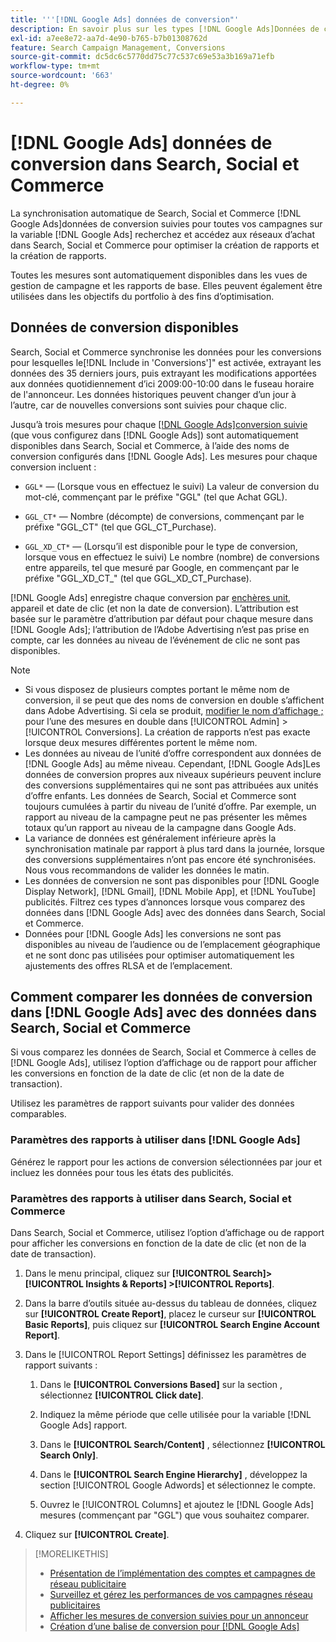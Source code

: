 ```yaml
---
title: '''[!DNL Google Ads] données de conversion"'
description: En savoir plus sur les types [!DNL Google Ads]Données de conversion suivies disponibles dans Search, Social et Commerce.
exl-id: a7ee8e72-aa7d-4e90-b765-b7b01308762d
feature: Search Campaign Management, Conversions
source-git-commit: dc5dc6c5770dd75c77c537c69e53a3b169a71efb
workflow-type: tm+mt
source-wordcount: '663'
ht-degree: 0%

---
```


# [!DNL Google Ads] données de conversion dans Search, Social et Commerce

La synchronisation automatique de Search, Social et Commerce [!DNL Google Ads]données de conversion suivies pour toutes vos campagnes sur la variable [!DNL Google Ads] recherchez et accédez aux réseaux d’achat dans Search, Social et Commerce pour optimiser la création de rapports et la création de rapports.

Toutes les mesures sont automatiquement disponibles dans les vues de gestion de campagne et les rapports de base. Elles peuvent également être utilisées dans les objectifs du portfolio à des fins d’optimisation.

## Données de conversion disponibles

Search, Social et Commerce synchronise les données pour les conversions pour lesquelles le[!DNL Include in 'Conversions']&quot; est activée, extrayant les données des 35 derniers jours, puis extrayant les modifications apportées aux données quotidiennement d’ici 2009:00-10:00 dans le fuseau horaire de l&#39;annonceur. Les données historiques peuvent changer d’un jour à l’autre, car de nouvelles conversions sont suivies pour chaque clic.

Jusqu’à trois mesures pour chaque [[!DNL Google Ads]conversion suivie](https://support.google.com/google-ads/answer/4677036) (que vous configurez dans [!DNL Google Ads]) sont automatiquement disponibles dans Search, Social et Commerce, à l’aide des noms de conversion configurés dans [!DNL Google Ads]. Les mesures pour chaque conversion incluent :

<!--

* `<conversion-name>` &mdash; (When you track it) The conversion value for the keyword, beginning with the "GGL" prefix (such as GGL Purchase).

`CT_<conversion-name>` &mdash; The number (count) of conversions, beginning with the "GGL_CT" prefix (such as GGL_CT_Purchase).

* `XD_<conversion-name>` &mdash; (When available for the conversion type, when you track them) The number (count) of cross-device conversions, as measured by Google, beginning with the "GGL_XD_CT_" prefix (such as GGL_XD_CT_Purchase).

-->

* `GGL*` — (Lorsque vous en effectuez le suivi) La valeur de conversion du mot-clé, commençant par le préfixe &quot;GGL&quot; (tel que Achat GGL).

* `GGL_CT*` — Nombre (décompte) de conversions, commençant par le préfixe &quot;GGL_CT&quot; (tel que GGL_CT_Purchase).

* `GGL_XD_CT*` — (Lorsqu’il est disponible pour le type de conversion, lorsque vous en effectuez le suivi) Le nombre (nombre) de conversions entre appareils, tel que mesuré par Google, en commençant par le préfixe &quot;GGL_XD_CT_&quot; (tel que GGL_XD_CT_Purchase).

[!DNL Google Ads] enregistre chaque conversion par [enchères unit](/help/search-social-commerce/glossary.md#a-b), appareil et date de clic (et non la date de conversion). L’attribution est basée sur le paramètre d’attribution par défaut pour chaque mesure dans [!DNL Google Ads]; l’attribution de l’Adobe Advertising n’est pas prise en compte, car les données au niveau de l’événement de clic ne sont pas disponibles.

>[!NOTE]
>
>* Si vous disposez de plusieurs comptes portant le même nom de conversion, il se peut que des noms de conversion en double s’affichent dans Adobe Advertising. Si cela se produit, [modifier le nom d’affichage ;](/help/search-social-commerce/admin/conversion-metrics/conversion-metric-edit-display-name.md) pour l’une des mesures en double dans [!UICONTROL Admin] > [!UICONTROL Conversions]. La création de rapports n’est pas exacte lorsque deux mesures différentes portent le même nom.
>* Les données au niveau de l’unité d’offre correspondent aux données de [!DNL Google Ads] au même niveau. Cependant, [!DNL Google Ads]Les données de conversion propres aux niveaux supérieurs peuvent inclure des conversions supplémentaires qui ne sont pas attribuées aux unités d’offre enfants. Les données de Search, Social et Commerce sont toujours cumulées à partir du niveau de l’unité d’offre. Par exemple, un rapport au niveau de la campagne peut ne pas présenter les mêmes totaux qu’un rapport au niveau de la campagne dans Google Ads.
>* La variance de données est généralement inférieure après la synchronisation matinale par rapport à plus tard dans la journée, lorsque des conversions supplémentaires n’ont pas encore été synchronisées. Nous vous recommandons de valider les données le matin.
>* Les données de conversion ne sont pas disponibles pour [!DNL Google Display Network], [!DNL Gmail], [!DNL Mobile App], et [!DNL YouTube] publicités. Filtrez ces types d’annonces lorsque vous comparez des données dans [!DNL Google Ads] avec des données dans Search, Social et Commerce.
>* Données pour [!DNL Google Ads] les conversions ne sont pas disponibles au niveau de l’audience ou de l’emplacement géographique et ne sont donc pas utilisées pour optimiser automatiquement les ajustements des offres RLSA et de l’emplacement.

## Comment comparer les données de conversion dans [!DNL Google Ads] avec des données dans Search, Social et Commerce

Si vous comparez les données de Search, Social et Commerce à celles de [!DNL Google Ads], utilisez l’option d’affichage ou de rapport pour afficher les conversions en fonction de la date de clic (et non de la date de transaction).

Utilisez les paramètres de rapport suivants pour valider des données comparables.

### Paramètres des rapports à utiliser dans [!DNL Google Ads]

Générez le rapport pour les actions de conversion sélectionnées par jour et incluez les données pour tous les états des publicités.

<!-- 

1. In the main toolbar, select **[!DNL Reports] > [!DNL Report]**.

1. Select **[!DNL + Custom] > [!DNL Table]**.

1. From the left pane, specify the rows and columns in the report:
   
   1. Search for the **[!DNL Day]** field and it drag to the [!DNL Row] section.

   1. Search for the **[!DNL All conv].** field and it drag to the [!DNL Column] section.

   1. Search for the **[!DNL Conversion action]** field and it drag to the [!DNL Column] section.

1. In the report settings toolbar, select **[!DNL Filter] > [!DNL Ad status]**, and then select all boxes.

1. In the report settings toolbar, select **[!DNL Download] > [!DNL Excel .csv]**.

-->

### Paramètres des rapports à utiliser dans Search, Social et Commerce

Dans Search, Social et Commerce, utilisez l’option d’affichage ou de rapport pour afficher les conversions en fonction de la date de clic (et non de la date de transaction).

1. Dans le menu principal, cliquez sur **[!UICONTROL Search]> [!UICONTROL Insights & Reports] >[!UICONTROL Reports]**.

1. Dans la barre d’outils située au-dessus du tableau de données, cliquez sur **[!UICONTROL Create Report]**, placez le curseur sur **[!UICONTROL Basic Reports]**, puis cliquez sur **[!UICONTROL Search Engine Account Report]**.

1. Dans le [!UICONTROL Report Settings] définissez les paramètres de rapport suivants :

   1. Dans le **[!UICONTROL Conversions Based]** sur la section , sélectionnez **[!UICONTROL Click date]**.

   1. Indiquez la même période que celle utilisée pour la variable [!DNL Google Ads] rapport.

   1. Dans le **[!UICONTROL Search/Content]** , sélectionnez **[!UICONTROL Search Only]**.

   1. Dans le **[!UICONTROL Search Engine Hierarchy]** , développez la section [!UICONTROL Google Adwords] et sélectionnez le compte.

   1. Ouvrez le [!UICONTROL Columns] et ajoutez le [!DNL Google Ads] mesures (commençant par &quot;GGL&quot;) que vous souhaitez comparer.

1. Cliquez sur **[!UICONTROL Create]**.

>[!MORELIKETHIS]
>
>* [Présentation de l’implémentation des comptes et campagnes de réseau publicitaire](campaign-implemention-overview.md)
>* [Surveillez et gérez les performances de vos campagnes réseau publicitaires](monitor-performance-campaigns.md)
>* [Afficher les mesures de conversion suivies pour un annonceur](/help/search-social-commerce/admin/conversion-metrics/conversion-metric-view-tracked.md)
>* [Création d’une balise de conversion pour [!DNL Google Ads]](/help/search-social-commerce/admin/conversion-metrics/conversion-tag-google.md)

